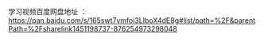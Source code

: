 学习视频百度网盘地址 ：https://pan.baidu.com/s/165swt7vmfoi3LIboX4dE8g#list/path=%2F&parentPath=%2Fsharelink1451198737-876254973298048
